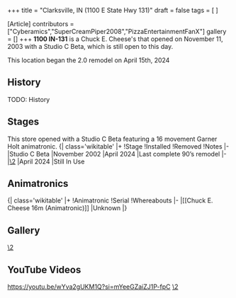 +++
title = "Clarksville, IN (1100 E State Hwy 131)"
draft = false
tags = [ ]

[Article]
contributors = ["Cyberamics","SuperCreamPiper2008","PizzaEntertainmentFanX"]
gallery = []
+++
**1100 IN-131** is a Chuck E. Cheese's that opened on November 11, 2003 with a Studio C Beta, which is still open to this day.

This location began the 2.0 remodel on April 15th, 2024

##  History ## 
TODO: History

##  Stages ## 
This store opened with a Studio C Beta featuring a 16 movement Garner Holt animatronic. 
{| class='wikitable'
|+
!Stage
!Installed
!Removed
!Notes
|-
|Studio C Beta
|November 2002
|April 2024
|Last complete 90’s remodel
|-
|[\2](\1)
|April 2024
|Still In Use

##  Animatronics ## 
{| class='wikitable'
|+
!Animatronic
!Serial
!Whereabouts
|-
|[[Chuck E. Cheese 16m (Animatronic)]]
|Unknown
|}

##  Gallery ## 
[\2](\1)

##  YouTube Videos ## 
https://youtu.be/wYva2gUKM1Q?si=mYeeGZaiZJ1P-fpC
[\2](\1)